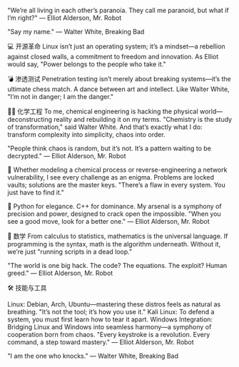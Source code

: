 "We’re all living in each other’s paranoia. They call me paranoid, but what if I’m right?"
— Elliot Alderson, Mr. Robot

"Say my name."
— Walter White, Breaking Bad

💻 开源革命
Linux isn’t just an operating system; it’s a mindset—a rebellion against closed walls, a commitment to freedom and innovation. As Elliot would say, "Power belongs to the people who take it."

💣 渗透测试
Penetration testing isn’t merely about breaking systems—it’s the ultimate chess match. A dance between art and intellect. Like Walter White, "I’m not in danger; I am the danger."

🧑‍🔬 化学工程
To me, chemical engineering is hacking the physical world—deconstructing reality and rebuilding it on my terms. "Chemistry is the study of transformation," said Walter White. And that’s exactly what I do: transform complexity into simplicity, chaos into order.

"People think chaos is random, but it’s not. It’s a pattern waiting to be decrypted."
— Elliot Alderson, Mr. Robot

🔐 Whether modeling a chemical process or reverse-engineering a network vulnerability, I see every challenge as an enigma. Problems are locked vaults; solutions are the master keys. "There’s a flaw in every system. You just have to find it."

🤖 Python for elegance. C++ for dominance. My arsenal is a symphony of precision and power, designed to crack open the impossible.
"When you see a good move, look for a better one." — Elliot Alderson, Mr. Robot

📐 数学
From calculus to statistics, mathematics is the universal language. If programming is the syntax, math is the algorithm underneath. Without it, we’re just "running scripts in a dead loop."

"The world is one big hack. The code? The equations. The exploit? Human greed."
— Elliot Alderson, Mr. Robot

🛠 技能与工具

Linux: Debian, Arch, Ubuntu—mastering these distros feels as natural as breathing. "It’s not the tool; it’s how you use it."
Kali Linux: To defend a system, you must first learn how to tear it apart.
Windows Integration: Bridging Linux and Windows into seamless harmony—a symphony of cooperation born from chaos.
"Every keystroke is a revolution. Every command, a step toward mastery."
— Elliot Alderson, Mr. Robot

"I am the one who knocks."
— Walter White, Breaking Bad
